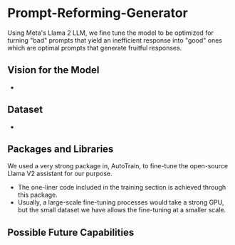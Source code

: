 # Prompt-Reforming-Generator
Using Meta's Llama 2 LLM, we fine tune the model to be optimized for turning "bad" prompts that yield an inefficient response into "good" ones which are optimal prompts that generate fruitful responses.

## Vision for the Model
- 
## Dataset
- 
## Packages and Libraries
We used a very strong package in, AutoTrain, to fine-tune the open-source Llama V2 assistant for our purpose.
 - The one-liner code included in the training section is achieved through this package.
 - Usually, a large-scale fine-tuning processes would take a strong GPU, but the small dataset we have allows the fine-tuning at a smaller scale.

## Possible Future Capabilities
<to be filled>
